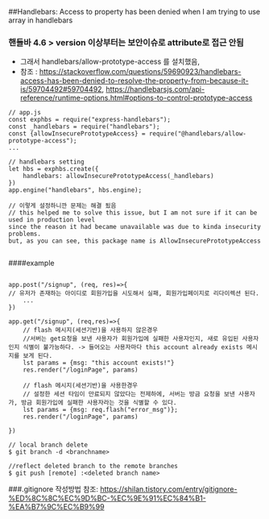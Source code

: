 
##Handlebars: Access to property has been denied when I am trying to use array in handlebars  
### 핸들바 4.6 > version  이상부터는 보안이슈로 attribute로 접근 안됨
* 그래서 handlebars/allow-prototype-access 를 설치했음, 
* 참조 : https://stackoverflow.com/questions/59690923/handlebars-access-has-been-denied-to-resolve-the-property-from-because-it-is/59704492#59704492, https://handlebarsjs.com/api-reference/runtime-options.html#options-to-control-prototype-access
```
// app.js
const exphbs = require("express-handlebars");
const _handlebars = require("handlebars");
const {allowInsecurePrototypeAccess} = require("@handlebars/allow-prototype-access");
...

// handlebars setting
let hbs = exphbs.create({
    handlebars: allowInsecurePrototypeAccess(_handlebars)
})
app.engine("handlebars", hbs.engine);

// 이렇게 설정하니깐 문제는 해결 됬음
// this helped me to solve this issue, but I am not sure if it can be used in production level 
since the reason it had became unavailable was due to kinda insecurity problems.
but, as you can see, this package name is AllowInsecurePrototypeAccess
 
```
 
####example
```

app.post("/signup", (req, res)=>{
// 유저가 존재하는 아이디로 회원가입을 시도해서 실패, 회원가입페이지로 리다이렉션 된다.
	...
})

app.get("/signup", (req,res)=>{
    // flash 메시지(세션기반)을 사용하지 않은경우
    //서버는 get요청을 보낸 사용자가 회원가입에 실패한 사용자인지, 새로 유입된 사용자인지 식별이 불가능하다. -> 들어오는 사용자마다 this account already exists 메시지를 보게 된다. 
	lst params = {msg: "this account exists!"}
	res.render("/loginPage", params)
    
    // flash 메시지(세션기반)을 사용한경우
    // 설정한 세션 타임이 만료되지 않았다는 전제하에, 서버는 방금 요청을 보낸 사용자가, 방금 회원가입에 실패한 사용자라는 것을 식별할 수 있다. 
	lst params = {msg: req.flash("error_msg")};
	res.render("/loginPage", params)
    
})
```

```
// local branch delete 
$ git branch -d <branchname>

//reflect deleted branch to the remote branches
$ git push [remote] :<deleted branch name>
```

###.gitignore 작성방법
참조: https://shilan.tistory.com/entry/gitignore-%ED%8C%8C%EC%9D%BC-%EC%9E%91%EC%84%B1-%EA%B7%9C%EC%B9%99

